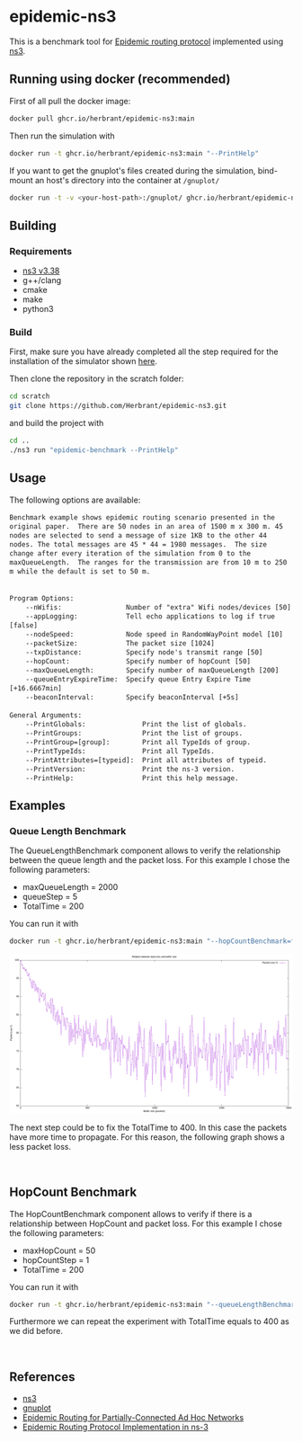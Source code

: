 # epidemic-ns3
This is a benchmark tool for [Epidemic routing protocol](http://issg.cs.duke.edu/epidemic/epidemic.pdf) implemented using [ns3](https://www.nsnam.org).

## Running using docker (recommended)
First of all pull the docker image:
```bash
docker pull ghcr.io/herbrant/epidemic-ns3:main
```

Then run the simulation with
```bash
docker run -t ghcr.io/herbrant/epidemic-ns3:main "--PrintHelp"
```

If you want to get the gnuplot's files created during the simulation, bind-mount an host's directory into the container at `/gnuplot/`
```bash
docker run -t -v <your-host-path>:/gnuplot/ ghcr.io/herbrant/epidemic-ns3:main
```

## Building
### Requirements
- [ns3 v3.38](https://www.nsnam.org)
- g++/clang
- cmake
- make
- python3

### Build
First, make sure you have already completed all the step required for the installation of the simulator shown [here](https://www.nsnam.org/docs/installation/html/quick-start.html).

Then clone the repository in the scratch folder:
```bash
cd scratch
git clone https://github.com/Herbrant/epidemic-ns3.git
```

and build the project with
```bash
cd ..
./ns3 run "epidemic-benchmark --PrintHelp"
```

## Usage
The following options are available:
```
Benchmark example shows epidemic routing scenario presented in the original paper.  There are 50 nodes in an area of 1500 m x 300 m. 45 nodes are selected to send a message of size 1KB to the other 44 nodes. The total messages are 45 * 44 = 1980 messages.  The size change after every iteration of the simulation from 0 to the maxQueueLength.  The ranges for the transmission are from 10 m to 250 m while the default is set to 50 m.


Program Options:
    --nWifis:                Number of "extra" Wifi nodes/devices [50]
    --appLogging:            Tell echo applications to log if true [false]
    --nodeSpeed:             Node speed in RandomWayPoint model [10]
    --packetSize:            The packet size [1024]
    --txpDistance:           Specify node's transmit range [50]
    --hopCount:              Specify number of hopCount [50]
    --maxQueueLength:        Specify number of maxQueueLength [200]
    --queueEntryExpireTime:  Specify queue Entry Expire Time [+16.6667min]
    --beaconInterval:        Specify beaconInterval [+5s]

General Arguments:
    --PrintGlobals:              Print the list of globals.
    --PrintGroups:               Print the list of groups.
    --PrintGroup=[group]:        Print all TypeIds of group.
    --PrintTypeIds:              Print all TypeIds.
    --PrintAttributes=[typeid]:  Print all attributes of typeid.
    --PrintVersion:              Print the ns-3 version.
    --PrintHelp:                 Print this help message.
```

## Examples
### Queue Length Benchmark
The QueueLengthBenchmark component allows to verify the relationship between the queue length and the packet loss.
For this example I chose the following parameters:
- maxQueueLength = 2000
- queueStep = 5
- TotalTime = 200

You can run it with
```bash
docker run -t ghcr.io/herbrant/epidemic-ns3:main "--hopCountBenchmark=false --maxQueueLength=2000 --queueStep=5"
```

![](./examples/queue-length-benchmark/total-time-200/data-loss-buffer-size2000.png)

The next step could be to fix the TotalTime to 400. In this case the packets have more time to propagate. For this reason, the following graph shows a less packet loss.

![]()

## HopCount Benchmark
The HopCountBenchmark component allows to verify if there is a relationship between HopCount and packet loss.
For this example I chose the following parameters:
- maxHopCount = 50
- hopCountStep = 1
- TotalTime = 200

You can run it with
```bash
docker run -t ghcr.io/herbrant/epidemic-ns3:main "--queueLengthBenchmark=false --maxHopCount=50 --hopCountStep=1"
```

Furthermore we can repeat the experiment with TotalTime equals to 400 as we did before.

![]()

## References
- [ns3](https://www.nsnam.org)
- [gnuplot](http://www.gnuplot.info/)
- [Epidemic Routing for Partially-Connected Ad Hoc Networks](http://issg.cs.duke.edu/epidemic/epidemic.pdf)
- [Epidemic Routing Protocol Implementation in ns-3](https://www.researchgate.net/profile/Dongsheng-Zhang-4/publication/300655340_Epidemic_routing_protocol_implementation_in_ns-3/links/5ab5d7e445851515f59a81f3/Epidemic-routing-protocol-implementation-in-ns-3.pdf)